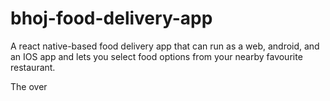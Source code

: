 # bhoj-food-delivery-app
A react native-based food delivery app that can run as a web, android, and an IOS app and lets you select food options from your nearby favourite restaurant.

The over 
